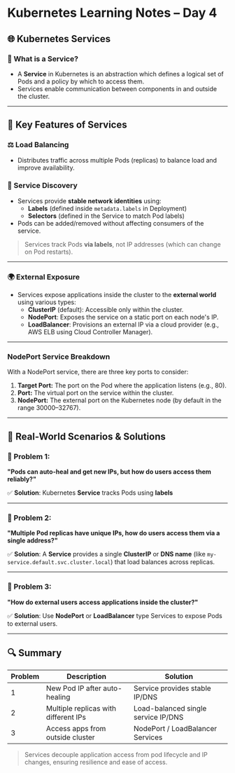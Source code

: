 # Kubernetes Learning Notes – Day 4

## 🌐 Kubernetes Services

### 📌 What is a Service?
- A **Service** in Kubernetes is an abstraction which defines a logical set of Pods and a policy by which to access them.
- Services enable communication between components in and outside the cluster.

---

## 🔄 Key Features of Services

### ⚖️ Load Balancing
- Distributes traffic across multiple Pods (replicas) to balance load and improve availability.

### 🧭 Service Discovery
- Services provide **stable network identities** using:
  - **Labels** (defined inside `metadata.labels` in Deployment)
  - **Selectors** (defined in the Service to match Pod labels)
- Pods can be added/removed without affecting consumers of the service.

> Services track Pods **via labels**, not IP addresses (which can change on Pod restarts).

---

### 🌍 External Exposure

- Services expose applications inside the cluster to the **external world** using various types:
  - **ClusterIP** (default): Accessible only within the cluster.
  - **NodePort**: Exposes the service on a static port on each node's IP.
  - **LoadBalancer**: Provisions an external IP via a cloud provider (e.g., AWS ELB using Cloud Controller Manager).

---
### NodePort Service Breakdown

With a NodePort service, there are three key ports to consider:

1. **Target Port:** The port on the Pod where the application listens (e.g., 80).
2. **Port:** The virtual port on the service within the cluster.
3. **NodePort:** The external port on the Kubernetes node (by default in the range 30000–32767).
---
## 🤔 Real-World Scenarios & Solutions

### 🔧 Problem 1:
**"Pods can auto-heal and get new IPs, but how do users access them reliably?"**

✅ **Solution**: Kubernetes **Service** tracks Pods using **labels**

---

### 🔧 Problem 2:
**"Multiple Pod replicas have unique IPs, how do users access them via a single address?"**

✅ **Solution**: A **Service** provides a single **ClusterIP** or **DNS name** (like `my-service.default.svc.cluster.local`) that load balances across replicas.

---

### 🔧 Problem 3:
**"How do external users access applications inside the cluster?"**

✅ **Solution**: Use **NodePort** or **LoadBalancer** type Services to expose Pods to external users.

---

## 🔍 Summary

| Problem | Description | Solution |
|--------|-------------|----------|
| 1 | New Pod IP after auto-healing | Service provides stable IP/DNS |
| 2 | Multiple replicas with different IPs | Load-balanced single service IP/DNS |
| 3 | Access apps from outside cluster | NodePort / LoadBalancer Services |

> Services decouple application access from pod lifecycle and IP changes, ensuring resilience and ease of access.

